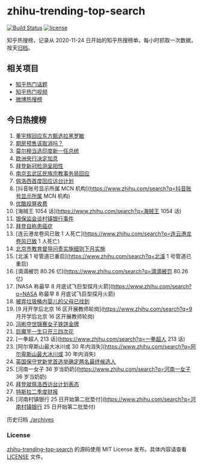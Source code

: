 # zhihu-trending-top-search

[![Build Status](https://github.com/justjavac/zhihu-trending-top-search/workflows/ci/badge.svg?branch=main)](https://github.com/justjavac/zhihu-trending-top-search/actions)
[![license](https://img.shields.io/github/license/justjavac/zhihu-trending-top-search)](https://github.com/justjavac/zhihu-trending-top-search/blob/main/LICENSE)

知乎热搜榜，记录从 2020-11-24 日开始的知乎热搜榜单。每小时抓取一次数据，按天[归档](./archives)。

## 相关项目

- [知乎热门话题](https://github.com/justjavac/zhihu-trending-hot-questions)
- [知乎热门视频](https://github.com/justjavac/zhihu-trending-hot-video)
- [微博热搜榜](https://github.com/justjavac/weibo-trending-hot-search)

## 今日热搜榜

<!-- BEGIN -->
<!-- 最后更新时间 Fri Jul 22 2022 17:14:52 GMT+0800 (China Standard Time) -->

1. [董宇辉回应东方甄选拉黑罗敏](https://www.zhihu.com/search?q=董宇辉回应东方甄选拉黑罗敏)
1. [期房预售该取消吗？](https://www.zhihu.com/search?q=期房预售该取消吗？)
1. [莫尔穆当选印度新一任总统](https://www.zhihu.com/search?q=莫尔穆当选印度新一任总统)
1. [欧洲央行决定加息](https://www.zhihu.com/search?q=欧洲央行决定加息)
1. [拜登新冠检测呈阳性](https://www.zhihu.com/search?q=拜登新冠检测呈阳性)
1. [南京玄武区民族宗教事务局回应](https://www.zhihu.com/search?q=南京玄武区民族宗教事务局回应)
1. [佩洛西首度回应访台计划](https://www.zhihu.com/search?q=佩洛西首度回应访台计划)
1. [抖音账号显示所属 MCN 机构](https://www.zhihu.com/search?q=抖音账号显示所属 MCN 机构)
1. [优酷投屏收费](https://www.zhihu.com/search?q=优酷投屏收费)
1. [海贼王 1054 话](https://www.zhihu.com/search?q=海贼王 1054 话)
1. [银保监会谈村镇银行事件](https://www.zhihu.com/search?q=银保监会谈村镇银行事件)
1. [拜登自称患癌症](https://www.zhihu.com/search?q=拜登自称患癌症)
1. [连云港龙卷风已致 1 人死亡](https://www.zhihu.com/search?q=连云港龙卷风已致 1 人死亡)
1. [北京市教育督导问责实施细则下月实施](https://www.zhihu.com/search?q=北京市教育督导问责实施细则下月实施)
1. [北溪 1 号管道已重启](https://www.zhihu.com/search?q=北溪 1 号管道已重启)
1. [滴滴被罚 80.26 亿](https://www.zhihu.com/search?q=滴滴被罚 80.26 亿)
1. [NASA 称最早 8 月底试飞巨型探月火箭](https://www.zhihu.com/search?q=NASA 称最早 8 月底试飞巨型探月火箭)
1. [被弃垃圾桶内婴儿的父母已找到](https://www.zhihu.com/search?q=被弃垃圾桶内婴儿的父母已找到)
1. [9 月开学后北京 16 区开展教师轮岗](https://www.zhihu.com/search?q=9 月开学后北京 16 区开展教师轮岗)
1. [冯彬夺世锦赛女子铁饼金牌](https://www.zhihu.com/search?q=冯彬夺世锦赛女子铁饼金牌)
1. [巨魔芋一生只开三四次花](https://www.zhihu.com/search?q=巨魔芋一生只开三四次花)
1. [一拳超人 213 话](https://www.zhihu.com/search?q=一拳超人 213 话)
1. [阿尔卑斯山最大冰川或 30 年内消失](https://www.zhihu.com/search?q=阿尔卑斯山最大冰川或 30 年内消失)
1. [英国保守党新党首选举确定两名最终候选人](https://www.zhihu.com/search?q=英国保守党新党首选举确定两名最终候选人)
1. [河南一女子 36 岁当奶奶](https://www.zhihu.com/search?q=河南一女子 36 岁当奶奶)
1. [拜登就佩洛西访台计划表态](https://www.zhihu.com/search?q=拜登就佩洛西访台计划表态)
1. [特斯拉二季度财报](https://www.zhihu.com/search?q=特斯拉二季度财报)
1. [河南村镇银行 25 日开始第二批垫付](https://www.zhihu.com/search?q=河南村镇银行 25 日开始第二批垫付)

<!-- END -->

历史归档 [./archives](./archives)

### License

[zhihu-trending-top-search](https://github.com/justjavac/zhihu-trending-top-search)
的源码使用 MIT License 发布。具体内容请查看 [LICENSE](./LICENSE) 文件。
